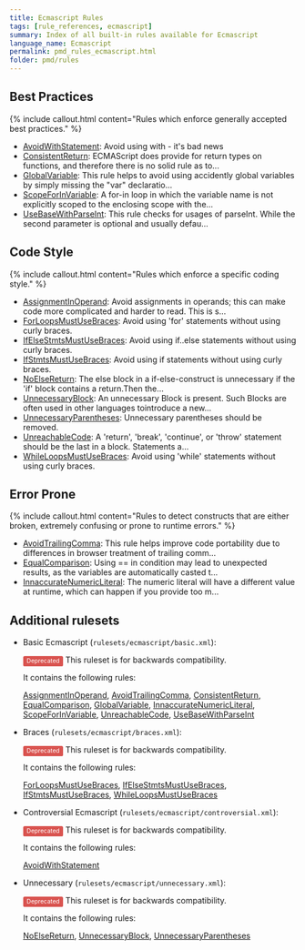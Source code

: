 ```yaml
---
title: Ecmascript Rules
tags: [rule_references, ecmascript]
summary: Index of all built-in rules available for Ecmascript
language_name: Ecmascript
permalink: pmd_rules_ecmascript.html
folder: pmd/rules
---
```

## Best Practices

{% include callout.html content="Rules which enforce generally accepted best practices." %}

*   [AvoidWithStatement](pmd_rules_ecmascript_bestpractices.html#avoidwithstatement): Avoid using with - it's bad news
*   [ConsistentReturn](pmd_rules_ecmascript_bestpractices.html#consistentreturn): ECMAScript does provide for return types on functions, and therefore there is no solid rule as to...
*   [GlobalVariable](pmd_rules_ecmascript_bestpractices.html#globalvariable): This rule helps to avoid using accidently global variables by simply missing the "var" declaratio...
*   [ScopeForInVariable](pmd_rules_ecmascript_bestpractices.html#scopeforinvariable): A for-in loop in which the variable name is not explicitly scoped to the enclosing scope with the...
*   [UseBaseWithParseInt](pmd_rules_ecmascript_bestpractices.html#usebasewithparseint): This rule checks for usages of parseInt. While the second parameter is optional and usually defau...

## Code Style

{% include callout.html content="Rules which enforce a specific coding style." %}

*   [AssignmentInOperand](pmd_rules_ecmascript_codestyle.html#assignmentinoperand): Avoid assignments in operands; this can make code more complicated and harder to read.  This is s...
*   [ForLoopsMustUseBraces](pmd_rules_ecmascript_codestyle.html#forloopsmustusebraces): Avoid using 'for' statements without using curly braces.
*   [IfElseStmtsMustUseBraces](pmd_rules_ecmascript_codestyle.html#ifelsestmtsmustusebraces): Avoid using if..else statements without using curly braces.
*   [IfStmtsMustUseBraces](pmd_rules_ecmascript_codestyle.html#ifstmtsmustusebraces): Avoid using if statements without using curly braces.
*   [NoElseReturn](pmd_rules_ecmascript_codestyle.html#noelsereturn): The else block in a if-else-construct is unnecessary if the 'if' block contains a return.Then the...
*   [UnnecessaryBlock](pmd_rules_ecmascript_codestyle.html#unnecessaryblock): An unnecessary Block is present.  Such Blocks are often used in other languages tointroduce a new...
*   [UnnecessaryParentheses](pmd_rules_ecmascript_codestyle.html#unnecessaryparentheses): Unnecessary parentheses should be removed.
*   [UnreachableCode](pmd_rules_ecmascript_codestyle.html#unreachablecode): A 'return', 'break', 'continue', or 'throw' statement should be the last in a block. Statements a...
*   [WhileLoopsMustUseBraces](pmd_rules_ecmascript_codestyle.html#whileloopsmustusebraces): Avoid using 'while' statements without using curly braces.

## Error Prone

{% include callout.html content="Rules to detect constructs that are either broken, extremely confusing or prone to runtime errors." %}

*   [AvoidTrailingComma](pmd_rules_ecmascript_errorprone.html#avoidtrailingcomma): This rule helps improve code portability due to differences in browser treatment of trailing comm...
*   [EqualComparison](pmd_rules_ecmascript_errorprone.html#equalcomparison): Using == in condition may lead to unexpected results, as the variables are automatically casted t...
*   [InnaccurateNumericLiteral](pmd_rules_ecmascript_errorprone.html#innaccuratenumericliteral): The numeric literal will have a different value at runtime, which can happen if you provide too m...

## Additional rulesets

*   Basic Ecmascript (`rulesets/ecmascript/basic.xml`):

    <span style="border-radius: 0.25em; color: #fff; padding: 0.2em 0.6em 0.3em; display: inline; background-color: #d9534f; font-size: 75%;">Deprecated</span>  This ruleset is for backwards compatibility.

    It contains the following rules:

    [AssignmentInOperand](pmd_rules_ecmascript_codestyle.html#assignmentinoperand), [AvoidTrailingComma](pmd_rules_ecmascript_errorprone.html#avoidtrailingcomma), [ConsistentReturn](pmd_rules_ecmascript_bestpractices.html#consistentreturn), [EqualComparison](pmd_rules_ecmascript_errorprone.html#equalcomparison), [GlobalVariable](pmd_rules_ecmascript_bestpractices.html#globalvariable), [InnaccurateNumericLiteral](pmd_rules_ecmascript_errorprone.html#innaccuratenumericliteral), [ScopeForInVariable](pmd_rules_ecmascript_bestpractices.html#scopeforinvariable), [UnreachableCode](pmd_rules_ecmascript_codestyle.html#unreachablecode), [UseBaseWithParseInt](pmd_rules_ecmascript_bestpractices.html#usebasewithparseint)

*   Braces (`rulesets/ecmascript/braces.xml`):

    <span style="border-radius: 0.25em; color: #fff; padding: 0.2em 0.6em 0.3em; display: inline; background-color: #d9534f; font-size: 75%;">Deprecated</span>  This ruleset is for backwards compatibility.

    It contains the following rules:

    [ForLoopsMustUseBraces](pmd_rules_ecmascript_codestyle.html#forloopsmustusebraces), [IfElseStmtsMustUseBraces](pmd_rules_ecmascript_codestyle.html#ifelsestmtsmustusebraces), [IfStmtsMustUseBraces](pmd_rules_ecmascript_codestyle.html#ifstmtsmustusebraces), [WhileLoopsMustUseBraces](pmd_rules_ecmascript_codestyle.html#whileloopsmustusebraces)

*   Controversial Ecmascript (`rulesets/ecmascript/controversial.xml`):

    <span style="border-radius: 0.25em; color: #fff; padding: 0.2em 0.6em 0.3em; display: inline; background-color: #d9534f; font-size: 75%;">Deprecated</span>  This ruleset is for backwards compatibility.

    It contains the following rules:

    [AvoidWithStatement](pmd_rules_ecmascript_bestpractices.html#avoidwithstatement)

*   Unnecessary (`rulesets/ecmascript/unnecessary.xml`):

    <span style="border-radius: 0.25em; color: #fff; padding: 0.2em 0.6em 0.3em; display: inline; background-color: #d9534f; font-size: 75%;">Deprecated</span>  This ruleset is for backwards compatibility.

    It contains the following rules:

    [NoElseReturn](pmd_rules_ecmascript_codestyle.html#noelsereturn), [UnnecessaryBlock](pmd_rules_ecmascript_codestyle.html#unnecessaryblock), [UnnecessaryParentheses](pmd_rules_ecmascript_codestyle.html#unnecessaryparentheses)


